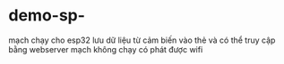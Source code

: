 # demo-sp-
mạch chạy cho esp32 lưu dữ liệu từ cảm biến vào thẻ và có thể truy cập bằng webserver
 mạch không chạy có phát được wifi
